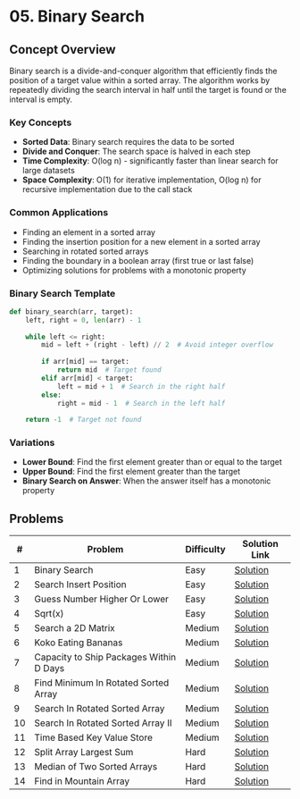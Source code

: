 # 05. Binary Search

## Concept Overview

Binary search is a divide-and-conquer algorithm that efficiently finds the position of a target value within a sorted array. The algorithm works by repeatedly dividing the search interval in half until the target is found or the interval is empty.

### Key Concepts
- **Sorted Data**: Binary search requires the data to be sorted
- **Divide and Conquer**: The search space is halved in each step
- **Time Complexity**: O(log n) - significantly faster than linear search for large datasets
- **Space Complexity**: O(1) for iterative implementation, O(log n) for recursive implementation due to the call stack

### Common Applications
- Finding an element in a sorted array
- Finding the insertion position for a new element in a sorted array
- Searching in rotated sorted arrays
- Finding the boundary in a boolean array (first true or last false)
- Optimizing solutions for problems with a monotonic property

### Binary Search Template
```python
def binary_search(arr, target):
    left, right = 0, len(arr) - 1
    
    while left <= right:
        mid = left + (right - left) // 2  # Avoid integer overflow
        
        if arr[mid] == target:
            return mid  # Target found
        elif arr[mid] < target:
            left = mid + 1  # Search in the right half
        else:
            right = mid - 1  # Search in the left half
    
    return -1  # Target not found
```

### Variations
- **Lower Bound**: Find the first element greater than or equal to the target
- **Upper Bound**: Find the first element greater than the target
- **Binary Search on Answer**: When the answer itself has a monotonic property

## Problems

| # | Problem | Difficulty | Solution Link |
|---|---------|------------|---------------|
| 1 | Binary Search | Easy | [Solution](./Binary_Search.md) |
| 2 | Search Insert Position | Easy | [Solution](./Search_Insert_Position.md) |
| 3 | Guess Number Higher Or Lower | Easy | [Solution](./Guess_Number_Higher_Or_Lower.md) |
| 4 | Sqrt(x) | Easy | [Solution](./Sqrt.md) |
| 5 | Search a 2D Matrix | Medium | [Solution](./Search_a_2D_Matrix.md) |
| 6 | Koko Eating Bananas | Medium | [Solution](./Koko_Eating_Bananas.md) |
| 7 | Capacity to Ship Packages Within D Days | Medium | [Solution](./Capacity_to_Ship_Packages_Within_D_Days.md) |
| 8 | Find Minimum In Rotated Sorted Array | Medium | [Solution](./Find_Minimum_In_Rotated_Sorted_Array.md) |
| 9 | Search In Rotated Sorted Array | Medium | [Solution](./Search_In_Rotated_Sorted_Array.md) |
| 10 | Search In Rotated Sorted Array II | Medium | [Solution](./Search_In_Rotated_Sorted_Array_II.md) |
| 11 | Time Based Key Value Store | Medium | [Solution](./Time_Based_Key_Value_Store.md) |
| 12 | Split Array Largest Sum | Hard | [Solution](./Split_Array_Largest_Sum.md) |
| 13 | Median of Two Sorted Arrays | Hard | [Solution](./Median_of_Two_Sorted_Arrays.md) |
| 14 | Find in Mountain Array | Hard | [Solution](./Find_in_Mountain_Array.md) |
